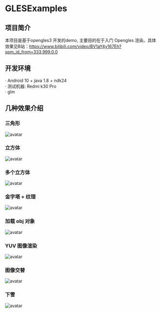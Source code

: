 # GLESExamples

## 项目简介
本项目是基于opengles3 开发的demo, 主要目的在于入门 Opengles 渲染。具体效果见B站：https://www.bilibili.com/video/BV1aY4y167Eh?spm_id_from=333.999.0.0

## 开发环境
· Android 10 + java 1.8 + ndk24\
· 测试机器: Redmi k30 Pro\
· glm

## 几种效果介绍

### 三角形
![avatar](images/triangles.jpg)

### 立方体
![avatar](images/cube.jpg)

### 多个立方体
![avatar](images/multi_cubes.jpg)

### 金字塔 + 纹理
![avatar](images/pyramid.jpg)

### 加载 obj 对象
![avatar](images/dragon.jpg)

### YUV 图像渲染
![avatar](images/yuv.jpg)

### 图像交替
![avatar](images/image_change.jpg)

### 下雪
![avatar](images/snow.jpg)
